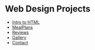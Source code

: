 # Web Design Projects

<ul>
   <li><a href="intro_html/index.html" target="_blank">Intro to HTML</a></li>
   <li><a href="html5_css/index.html" target="_blank">MealPlans</a></li>
   <li><a href="adv_css/index.html" target=" _blank">Reviews</a></li>
   <li><a href="Responsive/index.html" target=" _blank">Gallery</a></li>
    <li><a href="Contact.html" target=" _blank">Contact</a></li>
</ul>